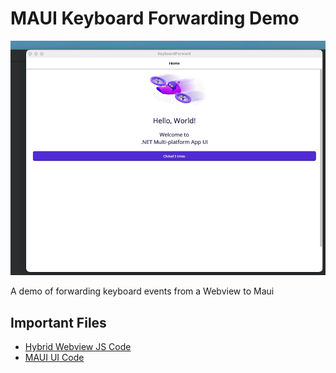 # MAUI Keyboard Forwarding Demo

![](./Assets/maui-keyboard.gif)

A demo of forwarding keyboard events from a Webview to Maui

## Important Files

- [Hybrid Webview JS Code](./Resources/Raw/wwwroot/index.html)
- [MAUI UI Code](./Mainpage.xaml.cs)